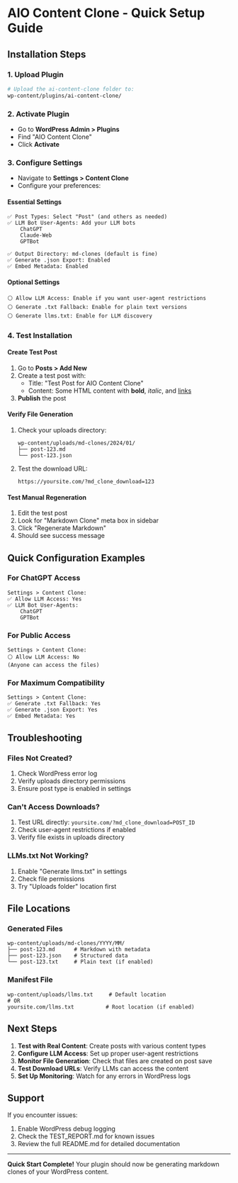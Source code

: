 # AIO Content Clone - Quick Setup Guide

## Installation Steps

### 1. Upload Plugin
```bash
# Upload the ai-content-clone folder to:
wp-content/plugins/ai-content-clone/
```

### 2. Activate Plugin
- Go to **WordPress Admin > Plugins**
- Find "AIO Content Clone"
- Click **Activate**

### 3. Configure Settings
- Navigate to **Settings > Content Clone**
- Configure your preferences:

#### Essential Settings
```
✅ Post Types: Select "Post" (and others as needed)
✅ LLM Bot User-Agents: Add your LLM bots
    ChatGPT
    Claude-Web
    GPTBot
    
✅ Output Directory: md-clones (default is fine)
✅ Generate .json Export: Enabled
✅ Embed Metadata: Enabled
```

#### Optional Settings
```
⚪ Allow LLM Access: Enable if you want user-agent restrictions
⚪ Generate .txt Fallback: Enable for plain text versions
⚪ Generate llms.txt: Enable for LLM discovery
```

### 4. Test Installation

#### Create Test Post
1. Go to **Posts > Add New**
2. Create a test post with:
   - Title: "Test Post for AIO Content Clone"
   - Content: Some HTML content with **bold**, *italic*, and [links](https://example.com)
3. **Publish** the post

#### Verify File Generation
1. Check your uploads directory:
   ```
   wp-content/uploads/md-clones/2024/01/
   ├── post-123.md
   └── post-123.json
   ```

2. Test the download URL:
   ```
   https://yoursite.com/?md_clone_download=123
   ```

#### Test Manual Regeneration
1. Edit the test post
2. Look for "Markdown Clone" meta box in sidebar
3. Click "Regenerate Markdown"
4. Should see success message

## Quick Configuration Examples

### For ChatGPT Access
```
Settings > Content Clone:
✅ Allow LLM Access: Yes
✅ LLM Bot User-Agents:
    ChatGPT
    GPTBot
```

### For Public Access
```
Settings > Content Clone:
⚪ Allow LLM Access: No
(Anyone can access the files)
```

### For Maximum Compatibility
```
Settings > Content Clone:
✅ Generate .txt Fallback: Yes
✅ Generate .json Export: Yes
✅ Embed Metadata: Yes
```

## Troubleshooting

### Files Not Created?
1. Check WordPress error log
2. Verify uploads directory permissions
3. Ensure post type is enabled in settings

### Can't Access Downloads?
1. Test URL directly: `yoursite.com/?md_clone_download=POST_ID`
2. Check user-agent restrictions if enabled
3. Verify file exists in uploads directory

### LLMs.txt Not Working?
1. Enable "Generate llms.txt" in settings
2. Check file permissions
3. Try "Uploads folder" location first

## File Locations

### Generated Files
```
wp-content/uploads/md-clones/YYYY/MM/
├── post-123.md      # Markdown with metadata
├── post-123.json    # Structured data
└── post-123.txt     # Plain text (if enabled)
```

### Manifest File
```
wp-content/uploads/llms.txt     # Default location
# OR
yoursite.com/llms.txt          # Root location (if enabled)
```

## Next Steps

1. **Test with Real Content**: Create posts with various content types
2. **Configure LLM Access**: Set up proper user-agent restrictions
3. **Monitor File Generation**: Check that files are created on post save
4. **Test Download URLs**: Verify LLMs can access the content
5. **Set Up Monitoring**: Watch for any errors in WordPress logs

## Support

If you encounter issues:
1. Enable WordPress debug logging
2. Check the TEST_REPORT.md for known issues
3. Review the full README.md for detailed documentation

---

**Quick Start Complete!** Your plugin should now be generating markdown clones of your WordPress content.